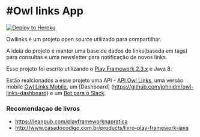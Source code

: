 #Owl links App
=================================

[![Deploy to Heroku](https://www.herokucdn.com/deploy/button.png)](http://owllinks.co/)

Owllinks é um projeto open source utilizado para compartilhar.

A ideia do projeto é manter uma base de dados de links(baseda em tags) para consultas e uma newsletter para notificação de novos links.

Esse projeto foi escrito utilizando o [Play Framework 2.3.x](https://www.playframework.com/) e Java 8.

Estão realcionados a esse projeto uma API - [API Owl Links](https://github.com/johnidm/owl-links-api), uma versão mobile [Owl Links Mobile](https://github.com/johnidm/owl-links-mobile), um [Dashboard] (https://github.com/johnidm/owl-links-dashboard) e um [Bot para o Slack](https://github.com/johnidm/owl-links-slackbot).

### Recomendaçao de livros

* https://leanpub.com/playframeworknapratica
* http://www.casadocodigo.com.br/products/livro-play-framework-java
